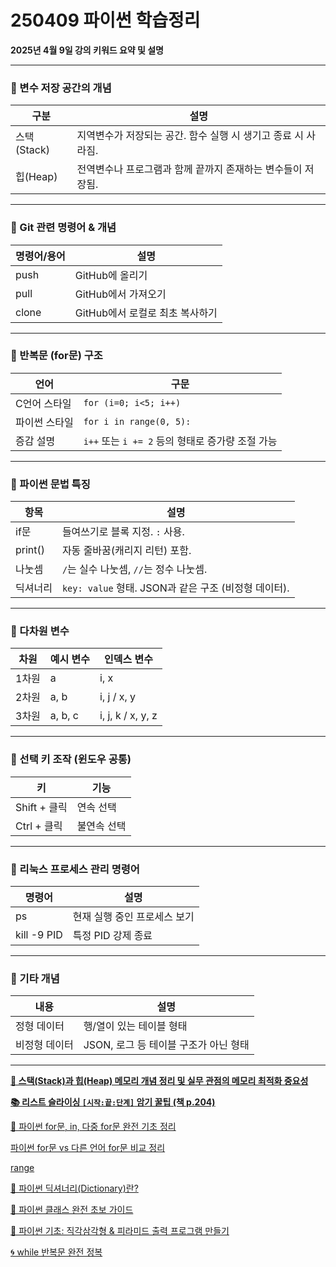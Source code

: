 # 250409 파이썬 학습정리

**2025년 4월 9일 강의 키워드 요약 및 설명**

---

### 🔸 변수 저장 공간의 개념

| 구분 | 설명 |
| --- | --- |
| 스택(Stack) | 지역변수가 저장되는 공간. 함수 실행 시 생기고 종료 시 사라짐. |
| 힙(Heap) | 전역변수나 프로그램과 함께 끝까지 존재하는 변수들이 저장됨. |

---

### 🔸 Git 관련 명령어 & 개념

| 명령어/용어 | 설명 |
| --- | --- |
| push | GitHub에 올리기 |
| pull | GitHub에서 가져오기 |
| clone | GitHub에서 로컬로 최초 복사하기 |

---

### 🔸 반복문 (for문) 구조

| 언어 | 구문 |
| --- | --- |
| C언어 스타일 | `for (i=0; i<5; i++)` |
| 파이썬 스타일 | `for i in range(0, 5):` |
| 증감 설명 | `i++` 또는 `i += 2` 등의 형태로 증가량 조절 가능 |

---

### 🔸 파이썬 문법 특징

| 항목 | 설명 |
| --- | --- |
| if문 | 들여쓰기로 블록 지정. `:` 사용. |
| print() | 자동 줄바꿈(캐리지 리턴) 포함. |
| 나눗셈 | `/`는 실수 나눗셈, `//`는 정수 나눗셈. |
| 딕셔너리 | `key: value` 형태. JSON과 같은 구조 (비정형 데이터). |

---

### 🔸 다차원 변수

| 차원 | 예시 변수 | 인덱스 변수 |
| --- | --- | --- |
| 1차원 | a | i, x |
| 2차원 | a, b | i, j / x, y |
| 3차원 | a, b, c | i, j, k / x, y, z |

---

### 🔸 선택 키 조작 (윈도우 공통)

| 키 | 기능 |
| --- | --- |
| Shift + 클릭 | 연속 선택 |
| Ctrl + 클릭 | 불연속 선택 |

---

### 🔸 리눅스 프로세스 관리 명령어

| 명령어 | 설명 |
| --- | --- |
| ps | 현재 실행 중인 프로세스 보기 |
| kill -9 PID | 특정 PID 강제 종료 |

---

### 🔸 기타 개념

| 내용 | 설명 |
| --- | --- |
| 정형 데이터 | 행/열이 있는 테이블 형태 |
| 비정형 데이터 | JSON, 로그 등 테이블 구조가 아닌 형태 |

---

[**🧠 스택(Stack)과 힙(Heap) 메모리 개념 정리 및 실무 관점의 메모리 최적화 중요성**](https://www.notion.so/Stack-Heap-1d05356f40628020b083f9c464b786b5?pvs=21)

[**📚 리스트 슬라이싱 `[시작:끝:단계]` 암기 꿀팁 (책 p.204)**](https://www.notion.so/p-204-1d05356f406280b0b13af55d0fd14cd7?pvs=21)

[🧠 파이썬 for문, in, 다중 for문 완전 기초 정리](https://www.notion.so/for-in-for-1d05356f406280a49b3bfd29671e257b?pvs=21)

[파이썬 for문 vs 다른 언어 for문 비교 정리](https://www.notion.so/for-vs-for-1d05356f40628098bf2cd13ebfdbb975?pvs=21)

[range](https://www.notion.so/range-1d05356f40628084a784cee6600d61c1?pvs=21)

[📖 파이썬 딕셔너리(Dictionary)란?](https://www.notion.so/Dictionary-1d05356f406280afab49d60383435fcb?pvs=21)

[🐍 파이썬 클래스 완전 초보 가이드](https://www.notion.so/1d05356f4062805cb64cf1520961a566?pvs=21)

[🌟 파이썬 기초: 직각삼각형 & 피라미드 출력 프로그램 만들기](https://www.notion.so/1d05356f406280318104fb670da8e8e6?pvs=21)

[🌀 while 반복문 완전 정복](https://www.notion.so/while-1d05356f40628007a6f7dfdc784a0780?pvs=21)